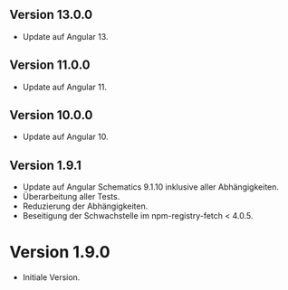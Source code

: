 ## Version 13.0.0
- Update auf Angular 13.

## Version 11.0.0
- Update auf Angular 11.

## Version 10.0.0
- Update auf Angular 10.

## Version 1.9.1
- Update auf  Angular Schematics 9.1.10 inklusive aller Abhängigkeiten. 
- Überarbeitung aller Tests. 
- Reduzierung der Abhängigkeiten. 
- Beseitigung der Schwachstelle im npm-registry-fetch < 4.0.5. 

# Version 1.9.0
- Initiale Version. 

